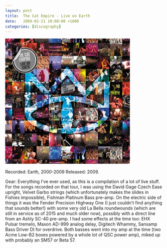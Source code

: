 ```yaml
---
layout: post
title:  The Cat Empire - Live on Earth
date:   2009-02-21 10:00:00 +1000
categories: [discography]
---
```


![](/assets/discography/live-on-earth.jpg)

Recorded: Earth, 2000-2009
Released: 2009.

Gear: Everything I’ve ever used, as this is a compilation of a lot of live stuff. For the songs recorded on that tour, I was using the David Gage Czech Ease upright, Velvet Garbo strings (which unfortunately makes the slides in Fishies impossible), Fishman Platinum Bass pre-amp. On the electric side of things it was the Fender Precision Highway One (I just couldn’t find anything that sounds better!) with some very old La Bella roundwounds (which are still in service as of 2015 and much older now), possibly with a direct line from an Ashly SC-40 pre-amp. I had some effects at the time too: EHX Pulsar tremelo, Maxon AD-999 analog delay, Digitech Whammy, Sansamp Bass Driver DI for overdrive. Both basses went into my amp at the time (two Acme Low-B2 boxes powered by a whole lot of QSC power amp), miked up with probably an SM57 or Beta 57.